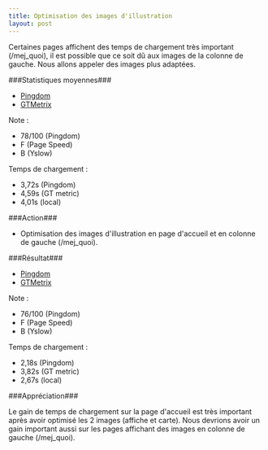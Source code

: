 ```yaml
---
title: Optimisation des images d'illustration
layout: post
---
```


Certaines pages affichent des temps de chargement très important (/mej_quoi), il est possible que ce soit dû aux images de la colonne de gauche.
Nous allons appeler des images plus adaptées.


###Statistiques moyennes###

* [Pingdom](http://tools.pingdom.com/fpt/#!/bXRG89/http://www.mathenjeans.fr/)
* [GTMetrix](http://gtmetrix.com/reports/www.mathenjeans.fr/Z1aZYVRJ)

Note : 
- 78/100 (Pingdom) 
- F (Page Speed) 
- B (Yslow)

Temps de chargement : 
- 3,72s (Pingdom) 
- 4,59s (GT metric) 
- 4,01s (local)  


###Action###

* Optimisation des images d'illustration en page d'accueil et en colonne de gauche (/mej_quoi).

###Résultat###

* [Pingdom](http://tools.pingdom.com/fpt/#!/GvVPd/http://www.mathenjeans.fr/)
* [GTMetrix](http://gtmetrix.com/reports/www.mathenjeans.fr/Io9dV0uk)

Note : 
- 76/100 (Pingdom) 
- F (Page Speed) 
- B (Yslow)

Temps de chargement : 
- 2,18s (Pingdom) 
- 3,82s (GT metric) 
- 2,67s (local) 

###Appréciation###

Le gain de temps de chargement sur la page d'accueil est très important après avoir optimisé les 2 images (affiche et carte). Nous devrions avoir un gain important aussi sur les pages affichant des images en colonne de gauche (/mej_quoi).